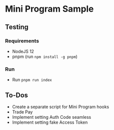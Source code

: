 # Mini Program Sample

## Testing

### Requirements

- NodeJS 12
- pnpm (run `npm install -g pnpm`)

### Run

- Run `pnpm run index`

## To-Dos

- Create a separate script for Mini Program hooks
- Trade Pay
- Implement setting Auth Code seamless
- Implement setting fake Access Token
